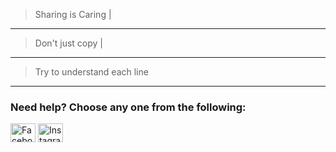 > Sharing is Caring | 
---
> Don't just copy | 
---
> Try to understand each line
---

### Need help? Choose any one from the following:
<p align="left">
    <a href="https://fb.com/rimelhoss053" target="blank"><img align="center" src="https://raw.githubusercontent.com/rahuldkjain/github-profile-readme-generator/master/src/images/icons/Social/facebook.svg" alt="Facebook" height="30" width="40" /></a>
    <a href="https://instagram.com/droid.xenon" target="blank"><img align="center" src="https://raw.githubusercontent.com/rahuldkjain/github-profile-readme-generator/master/src/images/icons/Social/instagram.svg" alt="Instagram" height="30" width="40" /></a>
</p>